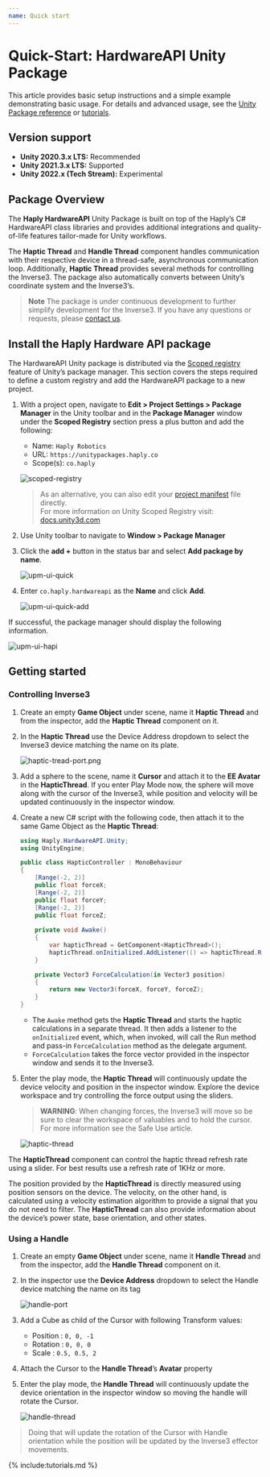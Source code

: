 ```yaml
---
name: Quick start
---
```


# Quick-Start: HardwareAPI Unity Package

This article provides basic setup instructions and a simple example demonstrating basic usage. For
details and advanced usage, see the
[Unity Package reference](https://docs.unity3d.com/Manual/Packages.html) or
[tutorials](#tutorials-and-unity-samples).

## Version support

- **Unity 2020.3.x LTS:** Recommended
- **Unity 2021.3.x LTS:** Supported
- **Unity 2022.x (Tech Stream):** Experimental

## Package Overview

The **Haply HardwareAPI** Unity Package is built on top of the Haply’s C# HardwareAPI class
libraries and provides additional integrations and quality-of-life features tailor-made for Unity
workflows.

The **Haptic Thread** and **Handle Thread** component handles communication with their respective
device in a thread-safe, asynchronous communication loop. Additionally, **Haptic Thread** provides
several methods for controlling the Inverse3. The package also automatically converts between
Unity’s coordinate system and the Inverse3’s.

> **Note** The package is under continuous development to further simplify development for the Inverse3.
> If you have any questions or requests, please [contact us](https://forum.haply.co/).

## Install the Haply Hardware API package

The HardwareAPI Unity package is distributed via the
[Scoped registry](https://docs.unity3d.com/Manual/upm-scoped.html)
feature of Unity’s package manager. This section covers the steps required to define a custom
registry and add the HardwareAPI package to a new project.

1. With a project open, navigate to **Edit > Project Settings > Package Manager** in the Unity
   toolbar and in the **Package Manager** window under the **Scoped Registry** section press a plus
   button and add the following:

    - Name: `Haply Robotics`
    - URL: `https://unitypackages.haply.co`
    - Scope(s): `co.haply`

   ![scoped-registry](images/scoped-registry.png)

   > As an alternative, you can also edit your
   > [project manifest](https://docs.unity3d.com/Manual/upm-manifestPrj.html) file directly.\
   > For more information on Unity Scoped Registry visit:
   > [docs.unity3d.com](https://docs.unity3d.com/Manual/upm-scoped.html)

2. Use Unity toolbar to navigate to **Window > Package Manager**
3. Click the **add +** button in the status bar and select **Add package by name**.

   ![upm-ui-quick](images/upm-ui-quick.png)
4. Enter `co.haply.hardwareapi` as the **Name** and click **Add**.

   ![upm-ui-quick-add](images/upm-ui-quick-add.png)

If successful, the package manager should display the following information.

  ![upm-ui-hapi](images/upm-ui-hapi.png)

## Getting started

### Controlling Inverse3

1. Create an empty **Game Object** under scene, name it **Haptic Thread** and from the inspector, add the **Haptic
   Thread** component on it.
2. In the **Haptic Thread** use the Device Address dropdown to select the Inverse3 device matching
   the name on its plate.

   ![haptic-tread-port.png](images/haptic-tread-port.png)
3. Add a sphere to the scene, name it **Cursor** and attach it to the **EE Avatar** in the
   **HapticThread**. If you enter Play Mode now, the sphere will move along with the cursor of the
   Inverse3, while position and velocity will be updated continuously in the inspector window.

4. Create a new C# script with the following code, then attach it to the same Game Object as the
   **Haptic Thread**:

    ```csharp
    using Haply.HardwareAPI.Unity;
    using UnityEngine;
    
    public class HapticController : MonoBehaviour
    {
        [Range(-2, 2)]
        public float forceX;
        [Range(-2, 2)]
        public float forceY;
        [Range(-2, 2)]
        public float forceZ;
        
        private void Awake()
        {
            var hapticThread = GetComponent<HapticThread>();
            hapticThread.onInitialized.AddListener(() => hapticThread.Run(ForceCalculation));
        }
    
        private Vector3 ForceCalculation(in Vector3 position)
        {
            return new Vector3(forceX, forceY, forceZ);
        }
    }
    ```
    - The `Awake` method gets the **Haptic Thread** and starts the haptic calculations in a separate
      thread. It then adds a listener to the `onInitialized` event, which, when invoked, will call
      the Run method and pass-in `ForceCalculation` method as the delegate argument.
    - `ForceCalculation` takes the force vector provided in the inspector window and sends it to the
      Inverse3.

5. Enter the play mode, the **Haptic Thread** will continuously update the device velocity and
   position in the inspector window. Explore the device workspace and try controlling the force
   output using the sliders.
   > **WARNING**: When changing forces, the Inverse3 will move so be sure to clear the workspace of
   > valuables and to hold the cursor. For more information see the Safe Use article.

   ![haptic-thread](images/haptic-thread.gif)

The **HapticThread** component can control the haptic thread refresh rate using a slider. For best
results use a refresh rate of 1KHz or more.

The position provided by the **HapticThread** is directly measured using position sensors on the
device. The velocity, on the other hand, is calculated using a velocity estimation algorithm to
provide a signal that you do not need to filter. The **HapticThread** can also provide information
about the device’s power state, base orientation, and other states.

### Using a Handle

1. Create an empty **Game Object** under scene, name it **Handle Thread** and from the inspector, add the **Handle
   Thread** component on it.

2. In the inspector use the **Device Address** dropdown to select the Handle device matching the name on
   its tag

   ![handle-port](images/handle-thread-port.png)

3. Add a Cube as child of the Cursor with following Transform values:
   - Position : `0, 0, -1`
   - Rotation : `0, 0, 0`
   - Scale :    `0.5, 0.5, 2`

4. Attach the Cursor to the **Handle Thread**’s **Avatar** property

5. Enter the play mode, the **Handle Thread** will continuously update the device orientation in the
   inspector window so moving the handle will rotate the Cursor.

   ![handle-thread](images/handle-thread.gif)

> Doing that will update the rotation of the Cursor with Handle orientation while the position will be updated by the
> Inverse3 effector movements.

{% include:tutorials.md %}
